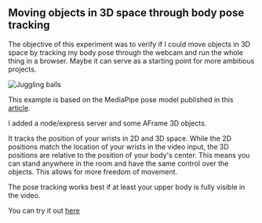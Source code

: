 ## Moving objects in 3D space through body pose tracking

The objective of this experiment was to verify if I could move objects in 3D space by tracking my body pose through the webcam and run the whole thing in a browser. Maybe it can serve as a starting point for more ambitious projects.

![Juggling balls]("public/balls2.jpg")

This example is based on the MediaPipe pose model published in this [article](https://google.github.io/mediapipe/solutions/pose.html).

I added a node/express server and some AFrame 3D objects.

It tracks the position of your wrists in 2D and 3D space.
While the 2D positions match the location of your wrists in the video input, the 3D positions are relative to the position of your body's center. This means you can stand anywhere in the room and have the same control over the objects. This allows for more freedom of movement.

The pose tracking works best if at least your upper body is fully visible in the video.

You can try it out [here](https://zkdjm.sse.codesandbox.io)
